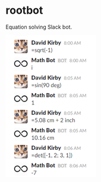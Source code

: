 # rootbot

Equation solving Slack bot.


![Alt screenshot](https://raw.githubusercontent.com/five23/rootbot/master/resources/screenshot.png)

